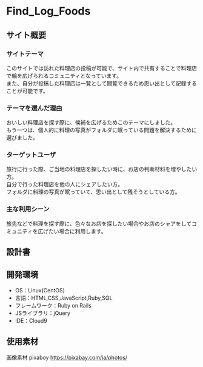 # Find_Log_Foods

## サイト概要
### サイトテーマ
<!--何を『目的』とし、どのような『分類』なのかを簡潔に書く-->
このサイトでは訪れた料理店の投稿が可能で、サイト内で共有することで料理店で輪を広げられるコミュニティとなっています。  
また、自分が投稿した料理店は一覧として閲覧できるため思い出として記録することが可能です。

### テーマを選んだ理由
<!--なぜこのようなテーマにしたかを説明する-->
おいしい料理店を探す際に、候補を広げるためこのテーマにしました。  
もう一つは、個人的に料理の写真がフォルダに眠っている問題を解決するために選びました。

### ターゲットユーザ
<!--誰に使ってもらうかを具体的に記載する-->
旅行に行った際、ご当地の料理店を探したい時に、お店の判断材料を増やしたい方。  
自分で行った料理店を他の人にシェアしたい方。  
フォルダに料理の写真が眠っていて、思い出として残そうとしている方。

### 主な利用シーン
<!--どのような時に使うのかの状況を記載すること-->
旅先などで料理を探す際に、色々なお店を探したい場合やお店のシャアをしてコミュニティを広げたい場合に利用します。

## 設計書
<!--テーマを設定・提出する時点では不要です-->

## 開発環境
- OS：Linux(CentOS)
- 言語：HTML,CSS,JavaScript,Ruby,SQL
- フレームワーク：Ruby on Rails
- JSライブラリ：jQuery
- IDE：Cloud9

## 使用素材
画像素材
pixaboy https://pixabay.com/ja/photos/
